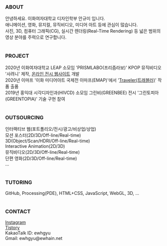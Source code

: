 <h3>ABOUT</h3>
안녕하세요. 이화여자대학교 디자인학부 안규미 입니다. <br>
애니메이션, 영화, 뮤지컬, 뮤직비디오, 미디어 아트 등에 관심이 많습니다. <br>
사진, 3D, 컴퓨터 그래픽(CG), 실시간 렌더링(Real-Time Rendering) 등 넓은 범위의 영상 분야를 주력으로 연구합니다. <br>
<br>
<h3>PROJECT</h3>
2020년 이화여자대학교 LEAP 소모임 'PRISMLABO(프리즘라보)' KPOP 뮤직비디오 '사려니' 제작, <a href = "https://prismlabo.github.io/main/index.html">온라인 전시 웹사이트</a> 개발<br>
2020년 이마프 '이화 미디어아트 국제전 이마프(EMAP)'에서 '<a href="http://ewhamoviefesta.kr/egmf_work/traveler/">Traveler(트래블러)</a>' 작품 출품 <br>
2019년 홍익대 시각디자인과(HIVCD) 소모임 그린비(GREENBEE) 전시 '그린토피아(GREENTOPIA)' 기술 구현 참여<br>
<br>
<h3>OUTSOURCING</h3>
인터랙티브 웹(포트폴리오/전시/광고/비상업/상업)<br>
모션 포스터(2D/3D/Off-line/Real-time)<br>
3D(Object/Scan/HDRI/Off-line/Real-time)<br>
Interactive Animation(2D/3D)<br>
뮤직비디오(2D/3D/Off-line/Real-time)<br>
단편 영화(2D/3D/Off-line/Real-time)<br>
...<br>
<br>
<h3>TUTORING</h3>
GitHub, Processing(PDE), HTML+CSS, JavaScript, WebGL, 3D, ...<br>
<br>
<h3>CONTACT</h3>
<a href = "https://www.instagram.com/mgntc_hue/">Instagram</a><br>
<a href = "https://3darvr.tistory.com/">Tistory</a><br>
KakaoTalk ID: ewhgyu<br>
Gmail: ewhgyu@ewhain.net<br>
<br>
